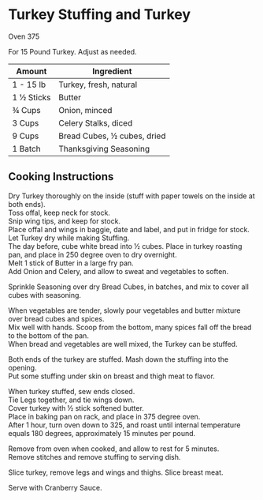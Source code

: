 # Turkey Stuffing and Turkey  
  
Oven 375  
  
For 15 Pound Turkey.  Adjust as needed.  
  
|Amount | Ingredient|  
|----|----|  
1 - 15 lb | Turkey, fresh, natural  
1 ½ Sticks | Butter  
¾ Cups | Onion, minced  
3 Cups | Celery Stalks, diced  
9 Cups | Bread Cubes, ½ cubes, dried  
1 Batch | Thanksgiving Seasoning  
  
## Cooking Instructions  
  
Dry Turkey thoroughly on the inside (stuff with paper towels on the inside at both ends).  
Toss offal, keep neck for stock.  
Snip wing tips, and keep for stock.  
Place offal and wings in baggie, date and label, and put in fridge for stock.  
Let Turkey dry while making Stuffing.  
The day before, cube white bread into ½ cubes.  Place in turkey roasting pan, and place in 250 degree oven to dry overnight.  
Melt 1 stick of Butter in a large fry pan.  
Add Onion and Celery, and allow to sweat and vegetables to soften.  
  
Sprinkle Seasoning over dry Bread Cubes, in batches, and mix to cover all cubes with seasoning.  
  
When vegetables are tender, slowly pour vegetables and butter mixture over bread cubes and spices.  
Mix well with hands.  Scoop from the bottom, many spices fall off the bread to the bottom of the pan.  
When bread and vegetables are well mixed, the Turkey can be stuffed.  
  
Both ends of the turkey are stuffed.  Mash down the stuffing into the opening.  
Put some stuffing under skin on breast and thigh meat to flavor.  
  
When turkey stuffed, sew ends closed.  
Tie Legs together, and tie wings down.  
Cover turkey with ½ stick softened butter.  
Place in baking pan on rack, and place in 375 degree oven.  
After 1 hour, turn oven down to 325, and roast until internal temperature equals 180 degrees, approximately 15 minutes per pound.  
  
Remove from oven when cooked, and allow to rest for 5 minutes.  
Remove stitches and remove stuffing to serving dish.  
  
Slice turkey, remove legs and wings and thighs.  Slice breast meat.  
  
Serve with Cranberry Sauce.  